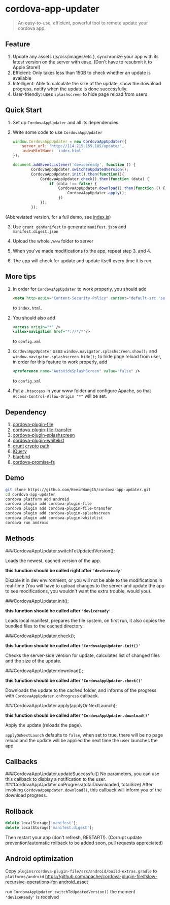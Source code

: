 cordova-app-updater
==========
> An easy-to-use, efficient, powerful tool to remote update your cordova app.

## Feature

1. Update any assets (js/css/images/etc.), synchronize your app with its latest version on the server with ease. (Don't have to resubmit it to Apple Store!)
2. Efficient: Only takes less than 150B to check whether an update is available
3. Intelligent: Able to calculate the size of the update, show the download progress, notify when the update is done successfully.
4. User-friendly: uses `splashscreen` to hide page reload from users.

## Quick Start

1. Set up `CordovaAppUpdater` and all its dependencies

2. Write some code to use `CordovaAppUpdater` 
	```javascript
	window.CordovaAppUpdater = new CordovaAppUpdater({
		server_url: 'http://114.215.159.185/update/',
		indexHtmlName: 'index.html'
	});
	
	document.addEventListener('deviceready', function () {
			CordovaAppUpdater.switchToUpdatedVersion();
			CordovaAppUpdater.init().then(function(){
				CordovaAppUpdater.check().then(function (data) {
					if (data !== false) {
						CordovaAppUpdater.download().then(function () {
							CordovaAppUpdater.apply();
						})
				});
			});
	```
(Abbreviated version, for a full demo, see [index.js](https://github.com/KevinWang15/cordova-app-updater/blob/master/www/js/index.js))

3. Use `grunt genManifest` to generate `manifest.json` and `manifest.digest.json`

4. Upload the whole `/www` folder to server

5. When you've made modifications to the app, repeat step 3. and 4.

6. The app will check for update and update itself every time it is run.

## More tips

1. In order for `CordovaAppUpdater` to work properly, you should add
	```html
	<meta http-equiv="Content-Security-Policy" content="default-src 'self' 'unsafe-inline' 'unsafe-eval' http: https: data: blob: filesystem: cdvfile: file: gap:;">
	```
	to `index.html`.

2. You should also add 
	```xml
	<access origin="*" />
	<allow-navigation href="*://*/*"/>
	```
	to `config.xml`

3. `CordovaAppUpdater` uses `window.navigator.splashscreen.show();` and  `window.navigator.splashscreen.hide();` to hide page reload from user, in order for this feature to work properly, add
	```xml
	<preference name="AutoHideSplashScreen" value="false" />
	```
	to `config.xml`

4. Put a `.htaccess` in your www folder and configure Apache, so that `Access-Control-Allow-Origin "*"` will be set.

## Dependency

1. [cordova-plugin-file](https://github.com/apache/cordova-plugin-file)
2. [cordova-plugin-file-transfer](https://github.com/apache/cordova-plugin-file-transfer)
3. [cordova-plugin-splashscreen](https://github.com/apache/cordova-plugin-splashscreen)
4. [cordova-plugin-whitelist](https://github.com/apache/cordova-plugin-whitelist)
5. [grunt](https://www.npmjs.com/package/grunt) [crypto](https://www.npmjs.com/package/crypto) [path](https://www.npmjs.com/package/path)
6. [jQuery](https://github.com/jquery/jquery)
7. [bluebird](https://github.com/petkaantonov/bluebird)
8. [cordova-promise-fs](https://github.com/markmarijnissen/cordova-promise-fs)

## Demo

```bash
git clone https://github.com/KevinWang15/cordova-app-updater.git
cd cordova-app-updater
cordova platform add android
cordova plugin add cordova-plugin-file
cordova plugin add cordova-plugin-file-transfer
cordova plugin add cordova-plugin-splashscreen
cordova plugin add cordova-plugin-whitelist
cordova run android
```

## Methods

###CordovaAppUpdater.switchToUpdatedVersion();

Loads the newest, cached version of the app.

**this function should be called right after `'deviceready'`**

Disable it in dev environment, or you will not be able to the modifications in real-time (You will have to upload changes to the server and update the app to see modifications, you wouldn't want the extra trouble, would you).

###CordovaAppUpdater.init();

**this function should be called after `'deviceready'`**

Loads local manifest, prepares the file system, on first run, it also copies the bundled files to the cached directory.


###CordovaAppUpdater.check();

**this function should be called after `'CordovaAppUpdater.init()'`**

Checks the server-side version for update, calculates list of changed files and the size of the update.


###CordovaAppUpdater.download();

**this function should be called after `'CordovaAppUpdater.check()'`**

Downloads the update to the cached folder, and informs of the progress with `CordovaAppUpdater.onProgress` callback.


###CordovaAppUpdater.apply(applyOnNextLaunch);

**this function should be called after `'CordovaAppUpdater.download()'`**

Apply the update (reloads the page).

`applyOnNextLaunch` defaults to `false`, when set to true, there will be no page reload and the update will be applied the next time the user launches the app.

## Callbacks

###CordovaAppUpdater.updateSuccessful()
No parameters, you can use this callback to display a notification to the user.
###CordovaAppUpdater.onProgress(totalDownloaded, totalSize)
After invoking `CordovaAppUpdater.download()`, this callback will inform you of the download progress.

## Rollback

```javascript
delete localStorage['manifest'];
delete localStorage['manifest.digest'];
```

Then restart your app (don't refresh, RESTART!).
(Corrupt update prevention/automatic rollback to be added soon, pull requests appreciated)

## Android optimization

Copy `plugins/cordova-plugin-file/src/android/build-extras.gradle` to `platforms/android`
https://github.com/apache/cordova-plugin-file#slow-recursive-operations-for-android_asset

run `CordovaAppUpdater.switchToUpdatedVersion()` the moment `'deviceReady'` is received
